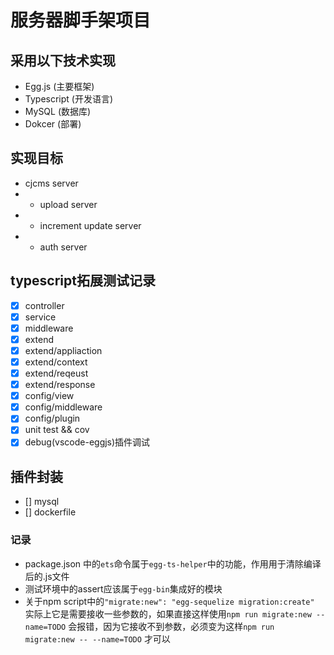 # 服务器脚手架项目

## 采用以下技术实现

- Egg.js (主要框架)
- Typescript (开发语言)
- MySQL (数据库)
- Dokcer (部署)

## 实现目标

- cjcms server
- - upload server
- - increment update server
- - auth server

## typescript拓展测试记录

- [x] controller
- [x] service
- [x] middleware
- [x] extend
- [x] extend/appliaction
- [x] extend/context
- [x] extend/reqeust
- [x] extend/response
- [x] config/view
- [x] config/middleware
- [x] config/plugin
- [x] unit test && cov
- [x] debug(vscode-eggjs)插件调试

## 插件封装

- [] mysql
- [] dockerfile

### 记录

- package.json 中的`ets`命令属于`egg-ts-helper`中的功能，作用用于清除编译后的.js文件
- 测试环境中的assert应该属于`egg-bin`集成好的模块
- 关于npm script中的`"migrate:new": "egg-sequelize migration:create"` 实际上它是需要接收一些参数的，如果直接这样使用`npm run migrate:new --name=TODO` 会报错，因为它接收不到参数，必须变为这样`npm run migrate:new -- --name=TODO` 才可以